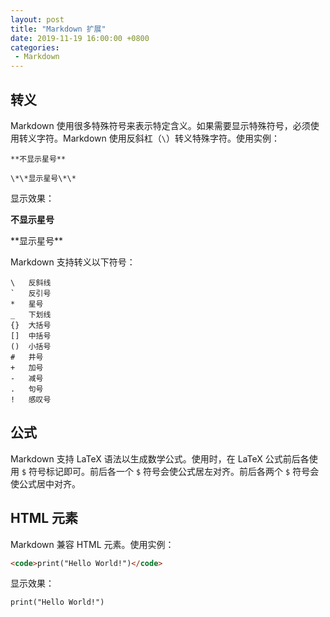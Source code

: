 ```yaml
---
layout: post
title: "Markdown 扩展"
date: 2019-11-19 16:00:00 +0800
categories: 
 - Markdown
---
```


## 转义

Markdown 使用很多特殊符号来表示特定含义。如果需要显示特殊符号，必须使用转义字符。Markdown 使用反斜杠（`\`）转义特殊字符。使用实例：

<!-- more -->

```text
**不显示星号**

\*\*显示星号\*\*
```
显示效果：

**不显示星号**

\*\*显示星号\*\*

Markdown 支持转义以下符号：
```text
\   反斜线
`   反引号
*   星号
_   下划线
{}  大括号
[]  中括号
()  小括号
#   井号
+   加号
-   减号
.   句号
!   感叹号
```

## 公式

Markdown 支持 LaTeX 语法以生成数学公式。使用时，在 LaTeX 公式前后各使用 `$` 符号标记即可。前后各一个 `$` 符号会使公式居左对齐。前后各两个 `$` 符号会使公式居中对齐。

## HTML 元素

Markdown 兼容 HTML 元素。使用实例：
```html
<code>print("Hello World!")</code>
```
显示效果：

<code>print("Hello World!")</code>
